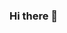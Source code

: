 ### Hi there 👋

<!--
**mazsaid/mazsaid** is a ✨ _special_ ✨ repository because its `README.md` (this file) appears on your GitHub profile.

Here are some ideas to get you started:

- 🔭 I’m currently working on ...
- 🌱 I’m currently learning ...
- 👯 I’m looking to collaborate on ...
- 🤔 I’m looking for help with ...
- 💬 Ask me about ...
- 📫 How to reach me: saidmazouz2001@gmail.com
- 😄 Pronouns: ...
- ⚡ Fun fact: ...
-->

